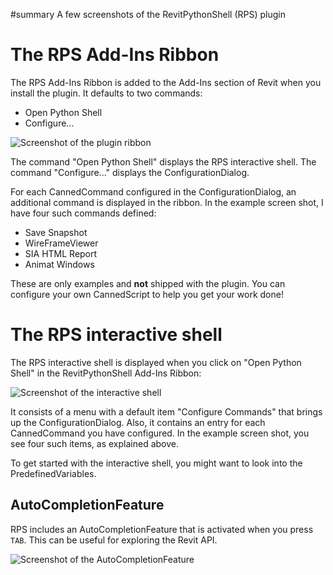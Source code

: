 ﻿#summary A few screenshots of the RevitPythonShell (RPS) plugin

# The RPS Add-Ins Ribbon #

The RPS Add-Ins Ribbon is added to the Add-Ins section of Revit when you install the plugin. It defaults to two commands:

  * Open Python Shell
  * Configure...

<img src='http://revitpythonshell.googlecode.com/svn/wiki/RPS_Ribbon.png' alt='Screenshot of the plugin ribbon' />

The command "Open Python Shell" displays the RPS interactive shell. The command "Configure..." displays the ConfigurationDialog.

For each CannedCommand configured in the ConfigurationDialog, an additional command is displayed in the ribbon. In the example screen shot, I have four such commands defined:

  * Save Snapshot
  * WireFrameViewer
  * SIA HTML Report
  * Animat Windows

These are only examples and **not** shipped with the plugin. You can configure your own CannedScript to help you get your work done!

# The RPS interactive shell #

The RPS interactive shell is displayed when you click on "Open Python Shell" in the RevitPythonShell Add-Ins Ribbon:

<img src='http://revitpythonshell.googlecode.com/svn/wiki/MainWindowScreenshot.Png' alt='Screenshot of the interactive shell' />

It consists of a menu with a default item "Configure Commands" that brings up the ConfigurationDialog. Also, it contains an entry for each CannedCommand you have configured. In the example screen shot, you see four such items, as explained above.

To get started with the interactive shell, you might want to look into the PredefinedVariables.

## AutoCompletionFeature ##

RPS includes an AutoCompletionFeature that is activated when you press `TAB`. This can be useful for exploring the Revit API.

<img src='http://revitpythonshell.googlecode.com/svn/wiki/RPS_AutoCompletionFeature.png' alt='Screenshot of the AutoCompletionFeature' />